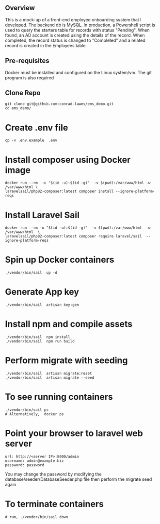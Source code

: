 ## Overview
This is a mock-up of a front-end employee onboarding system that I developed. The backend db is MySQL.
In production, a Powershell script is used to query the starters table for records with status "Pending".
When found, an AD account is created using the details of the record. When completed, the record status is changed to 
"Completed" and a related record is created in the Employees table.
## Pre-requisites
Docker must be installed and configured on the Linux system/vm. 
The git program is also required
## Clone Repo
```
git clone git@github.com:conrad-lawes/ems_demo.git
cd ems_demo/
```
# Create .env file
```
cp -v .env.example  .env
```
# Install composer using Docker image
```
docker run --rm  -u "$(id -u):$(id -g)"  -v $(pwd):/var/www/html -w /var/www/html \
laravelsail/php82-composer:latest composer install --ignore-platform-reqs
```
# Install Laravel Sail
```
docker run --rm -u "$(id -u):$(id -g)"  -v $(pwd):/var/www/html  -w /var/www/html  \
laravelsail/php82-composer:latest composer require laravel/sail  --ignore-platform-reqs
```
# Spin up Docker containers
```
./vendor/bin/sail  up -d
```
# Generate App key
```
./vendor/bin/sail  artisan key:gen 
```

# Install npm  and compile assets
```
./vendor/bin/sail  npm install
./vendor/bin/sail  npm run build
```
  
# Perform migrate with seeding
```
./vendor/bin/sail  artisan migrate:reset
./vendor/bin/sail  artisan migrate --seed
```
# To see running containers
```
./vendor/bin/sail ps
# Alternatively,  docker ps  
```
# Point your browser to laravel web server
```
url: http://<server IP>:8000/admin
username: admin@example.biz
password: password
```
You may change the password by modifying the database/seeder/DatabaseSeeder.php file then perform the migrate seed again
# To terminate containers
```
# run, ./vendor/bin/sail down  
```

